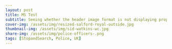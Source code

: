 ```yaml
---
layout: post
title: MS Test
subtitle: Seeing whether the header image format is not displaying properly
cover-img: /assets/img/resized-salford-royal-outside.jpg
thumbnail-img: /assets/img/sid-watkins-wc.jpg
share-img: /assets/img/police-officers-.png
tags: [StopandSearch, Police, UK]
---
```

